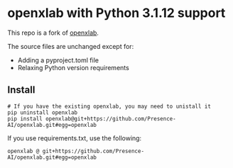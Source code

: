 # openxlab with Python 3.1.12 support

This repo is a fork of [openxlab](https://pypi.org/project/openxlab/).

The source files are unchanged except for:

- Adding a pyproject.toml file
- Relaxing Python version requirements

## Install

```
# If you have the existing openxlab, you may need to unistall it
pip uninstall openxlab
pip install openxlab@git+https://github.com/Presence-AI/openxlab.git#egg=openxlab
```

If you use requirements.txt, use the following:

```
openxlab @ git+https://github.com/Presence-AI/openxlab.git#egg=openxlab
```
